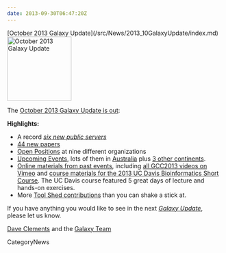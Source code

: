 ```yaml
---
date: 2013-09-30T06:47:20Z
---
```

<div class='newsItemHeader'>[October 2013 Galaxy Update](/src/News/2013_10GalaxyUpdate/index.md)</div>

<div class='right'><a href='/GalaxyUpdates/2013_10'><img src='/Images/Logos/GalaxyUpdate200.png' alt='October 2013 Galaxy Update' width=150 /></a></div>

The [October 2013 Galaxy Update is out](/src/GalaxyUpdates/2013_10/index.md):

**Highlights:**
* A record *[six new public servers](/GalaxyUpdates/2013_10#new-public-servers)*
* [44 new papers](/GalaxyUpdates/2013_10#new-papers)
* [Open Positions](/GalaxyUpdates/2013_10#whos-hiring) at nine different organizations
* [Upcoming Events](/GalaxyUpdates/2013_10#events), lots of them in [Australia](/GalaxyUpdates/2013_10#australia) plus [3 other continents](/GalaxyUpdates/2013_10#all-those-other-continents).  
* [Online materials from past events](/GalaxyUpdates/2013_10#online-materials-from-past-events), including [all GCC2013 videos on Vimeo](http://bit.ly/gcc2013vimeo) and [course materials for the 2013 UC Davis Bioinformatics Short Course](http://bit.ly/16rAUkf). The UC Davis course featured 5 great days of lecture and hands-on exercises.
* More [Tool Shed contributions](/GalaxyUpdates/2013_10#tool-shed-contributions) than you can shake a stick at.

If you have anything you would like to see in the next *[Galaxy Update](/src/GalaxyUpdates/index.md)*, please let us know.

[Dave Clements](/DaveClements) and the [Galaxy Team](/src/GalaxyTeam/index.md)


CategoryNews
